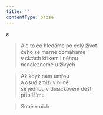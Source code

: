 ```yaml
---
title: ''
contentType: prose
---
```


ε

> Ale to co hledáme po celý život  
> čeho se marně domáháme  
> v slzách křikem i něhou  
> nenalezneme u živých

> Až když nám umřou  
> a osud zmizí v hlíně  
> se jednou v dušičkovém dešti  
> přiblížíme

> Sobě v nich
